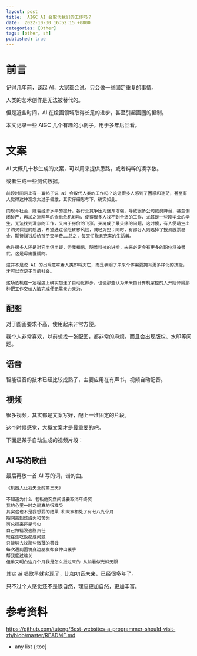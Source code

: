 ```yaml
---
layout: post
title:  AIGC AI 会取代我们的工作吗？
date:  2022-10-30 16:52:15 +0800
categories: [Other]
tags: [other, sh]
published: true
---
```



# 前言

记得几年前，谈起 AI，大家都会说，只会做一些固定重复的事情。

人类的艺术创作是无法被替代的。

但是近些时间，AI 在绘画领域取得长足的进步，甚至引起画圈的抵制。

本文记录一些 AIGC 几个有趣的小例子，用于多年后回看。

# 文案

AI 大概几十秒生成的文案，可以用来提供思路，或者纯粹的凑字数。

或者生成一些测试数据。

```
前段时间网上有一篇帖子说 ai 会取代人类的工作吗？这让很多人感到了困惑和迷茫，甚至有人觉得这种观念太过于偏激，其实仔细思考下，确实如此。

而现今社会，随着经济水平的提升，各行业竞争压力逐渐增强，导致很多公司裁员降薪，甚至倒闭破产，再加之近两年的金融危机影响，使得很多人找不到合适的工作，尤其是一些刚毕业的学生，无法找到满意的工作，又由于房价的飞涨，买房成了最头疼的问题，这时候，有人便萌生出了购买保险的想法，希望通过保险转移风险，减轻负担；同时，有部分人则选择了投资股票基金，期待赚钱后给孩子交学费……总之，每天忙碌且充实的生活着。

也许很多人还是对它半信半疑，但我相信，随着科技的进步，未来必定会有更多的职位将被替代，这是毋庸置疑的。

这并不是说 AI 的出现意味着人类即将灭亡，而是表明了未来个体需要拥有更多样化的技能，才可以立足于当前社会。

这场危机在一定程度上确实加速了自动化脚步，也使那些认为未来由计算机掌控的人开始怀疑那种把工作交给人脑完成便无需亲力亲为。​
```

## 配图

对于图画要求不高，使用起来非常方便。

我个人非常喜欢，以前想找一张配图，都非常的麻烦。而且会出现版权、水印等问题。

## 语音

智能语音的技术已经比较成熟了，主要应用在有声书，视频自动配音。

## 视频

很多视频，其实都是文案写好，配上一堆固定的片段。

这个时候感觉，大概文案才是最重要的吧。

下面是某乎自动生成的视频片段：


## AI 写的歌曲

最后再放一首 AI 写的词，谱的曲。

```
《机器人让我失业的第三天》

不知道为什么 老板他突然间说要取消年终奖
我的心里一时之间真的很难受
其实这也不是我想要的结果 和大家相处了有七八九个月
期间尝到过甜头和苦头
可总得来还是亏欠
自己做错没逃脱责任
现在连吃饭都成问题
只能够去找那些微薄的零钱
每次遇到困境身边朋友都会伸出援手
帮我度过难关
但谁又明白这几个月我是怎么挺过来的 从前看似光鲜无限
```

其实 ai 唱歌早就实现了，比如初音未来，已经很多年了。

只不过个人感觉还不是很自然，理应更加自然，更加丰富。



# 参考资料

https://github.com/tuteng/Best-websites-a-programmer-should-visit-zh/blob/master/README.md

* any list
{:toc}